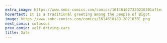 ```yaml
---
extra_image: https://www.smbc-comics.com/comics/161461027320210301after.png
hovertext: It is a traditional greeting among the people of Bigot.
image: https://www.smbc-comics.com/comics/1614610189-20210301.png
next_comic: colossus
prev_comic: self-driving-cars
title: Date
---
```


